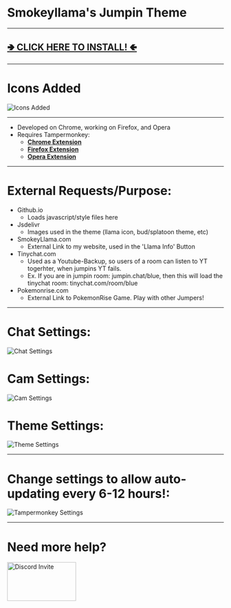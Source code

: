 # Smokeyllama's Jumpin Theme
---
## [**🢂 CLICK HERE TO INSTALL! 🢀**](https://github.com/SmokeyLlama/jumpinllama/raw/master/jumpin_theme.user.js)

---
# Icons Added
![Icons Added](https://raw.githubusercontent.com/SmokeyLlama/JumpinLlama/master/images/info/icons.png)

---
* Developed on Chrome, working on Firefox, and Opera
* Requires Tampermonkey:
  * [**Chrome Extension**](https://chrome.google.com/webstore/detail/tampermonkey/dhdgffkkebhmkfjojejmpbldmpobfkfo)
  * [**Firefox Extension**](https://addons.mozilla.org/en-US/firefox/addon/tampermonkey/)
  * [**Opera Extension**](https://addons.opera.com/en/extensions/details/tampermonkey-beta/)
  
---
# External Requests/Purpose:
* Github.io
  * Loads javascript/style files here
* Jsdelivr
  * Images used in the theme (llama icon, bud/splatoon theme, etc)
* SmokeyLlama.com
  * External Link to my website, used in the 'Llama Info' Button
* Tinychat.com
  * Used as a Youtube-Backup, so users of a room can listen to YT togerhter, when jumpins YT fails.
  * Ex. If you are in jumpin room: jumpin.chat/blue, then this will load the tinychat room: tinychat.com/room/blue
* Pokemonrise.com
  * External Link to PokemonRise Game. Play with other Jumpers!

---
# Chat Settings:
![Chat Settings](https://raw.githubusercontent.com/SmokeyLlama/JumpinLlama/master/images/info/chat_settings.png)

# Cam Settings:
![Cam Settings](https://raw.githubusercontent.com/SmokeyLlama/JumpinLlama/master/images/info/cam_settings.png)

# Theme Settings:
![Theme Settings](https://raw.githubusercontent.com/SmokeyLlama/JumpinLlama/master/images/info/theme_settings.png)

---
# Change settings to allow auto-updating every 6-12 hours!:
![Tampermonkey Settings](https://github.com/Technetium1/TinychatTheme/raw/master/Tampermonkey_Settings.png)

---
# Need more help?
[<img src="https://discordapp.com/assets/e4923594e694a21542a489471ecffa50.svg" width="160" height="90" alt="Discord Invite" title="Join Discord">](https://discord.gg/F4EHtQy)
